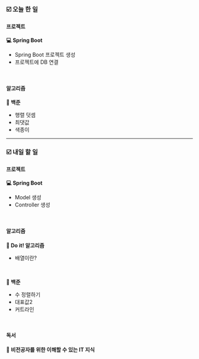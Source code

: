 ### ☑️  오늘 한 일
#### 프로젝트
<strong>💻 Spring Boot</strong>
  - Spring Boot 프로젝트 생성
  - 프로젝트에 DB 연결

<br>

#### 알고리즘
<strong>🥈 백준</strong>
  - 행렬 덧셈
  - 최댓값
  - 색종이

<hr>

### ☑️  내일 할 일
#### 프로젝트
<strong>💻 Spring Boot</strong>
  - Model 생성
  - Controller 생성

<br>

#### 알고리즘
<strong>📖 Do it! 알고리즘</strong>
  - 배열이란?

<br>

<strong>🥈 백준</strong>
  - 수 정렬하기
  - 대표값2
  - 커트라인

<br>

#### 독서
<strong>🔖 비전공자를 위한 이해할 수 있는 IT 지식</strong>
